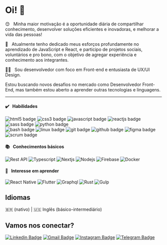 # Oi! 👋

😊 &nbsp; Minha maior motivação é a oportunidade diária de compartilhar conhecimento, desenvolver soluções eficientes e inovadoras, e melhorar a vida das pessoas!

🚀 &nbsp; Atualmente tenho dedicado meus esforços profundamente no aprendizado de JavaScript e React, e participo de projetos sociais, voluntários e pro bono, com o objetivo de agregar experiência e conhecimento aos integrantes.

👨‍💻 &nbsp; Sou desenvolvedor com foco em Front-end e entusiasta de UX/UI Design.

Estou buscando novos desafios no mercado como Desenvolvedor Front-End, mas também estou aberto a aprender outras tecnologias e linguagens.

---

#### ✔️ &nbsp; Habilidades

<img src="https://img.shields.io/badge/HTML5-2d2d2d?labelColor=4d4d4d&style=for-the-badge&logo=html5&logoColor=E34F26" alt="html5 badge" />
<img src="https://img.shields.io/badge/CSS3-2d2d2d?labelColor=4d4d4d&style=for-the-badge&logo=css3&logoColor=1572B6" alt="css3 badge" />
<img src="https://img.shields.io/badge/JavaScript-2d2d2d?labelColor=4d4d4d&style=for-the-badge&logo=javascript&logoColor=F7DF1E" alt="javascript badge" />
<img src="https://img.shields.io/badge/ReactJS-2d2d2d?labelColor=4d4d4d&style=for-the-badge&logo=react&logoColor=61DAFB" alt="reactjs badge" />
<img src="https://img.shields.io/badge/SASS-2d2d2d?labelColor=4d4d4d&style=for-the-badge&logo=sass&logoColor=CC6699" alt="sass badge" />
<img src="https://img.shields.io/badge/Python-2d2d2d?labelColor=4d4d4d&style=for-the-badge&logo=python&logoColor=3776AB" alt="python badge" /><br/>
<img src="https://img.shields.io/badge/Shell_Script-2d2d2d?labelColor=4d4d4d&style=for-the-badge&logo=gnu-bash&logoColor=4EAA25" alt="bash badge" />
<img src="https://img.shields.io/badge/Linux-2d2d2d?labelColor=4d4d4d&style=for-the-badge&logo=linux&logoColor=FCC624" alt="linux badge" />
<img src="https://img.shields.io/badge/Git-2d2d2d?labelColor=4d4d4d&style=for-the-badge&logo=git&logoColor=F05032" alt="git badge" />
<img src="https://img.shields.io/badge/Github-2d2d2d?labelColor=4d4d4d&style=for-the-badge&logo=github&logoColor=fafafa" alt="github badge" />
<img src="https://img.shields.io/badge/Figma-2d2d2d?labelColor=4d4d4d&style=for-the-badge&logo=figma&logoColor=F24E1E" alt="figma badge" />
<img src="https://img.shields.io/badge/Scrum-2d2d2d?labelColor=4d4d4d&style=for-the-badge&logo=scrum&logoColor=fafafa" alt="scrum badge" />

#### 📚 &nbsp; Conhecimentos básicos

<img src="https://img.shields.io/badge/Rest_API-2d2d2d?labelColor=4d4d4d&style=flat&logo=json&logoColor=fafafa" alt="Rest API" />
<img src="https://img.shields.io/badge/-TypeScript-2d2d2d?labelColor=4d4d4d&style=flat&logo=typescript&logoColor=3178C6" alt="Typescript" />
<img src="https://img.shields.io/badge/NextJS-2d2d2d?labelColor=4d4d4d&style=flat&logo=next.js&logoColor=fafafa" alt="Nextjs" />
<img src="https://img.shields.io/badge/NodeJS-2d2d2d?labelColor=4d4d4d&style=flat&logo=node.js&logoColor=339933" alt="Nodejs" />
<img src="https://img.shields.io/badge/Firebase-2d2d2d?labelColor=4d4d4d&style=flat&logo=firebase&logoColor=FFCA28" alt="Firebase" />
<img src="https://img.shields.io/badge/Docker-2d2d2d?labelColor=4d4d4d&style=flat&logo=docker&logoColor=2496ED" alt="Docker" />

#### 🔎 &nbsp; Interesse em aprender

<img src="https://img.shields.io/badge/React_Native-2d2d2d?labelColor=4d4d4d&style=flat&logo=react&logoColor=61DAFB" alt="React Native" />
<img src="https://img.shields.io/badge/Flutter-2d2d2d?labelColor=4d4d4d&style=flat&logo=flutter&logoColor=02569B" alt="Flutter" />
<img src="https://img.shields.io/badge/GraphQL-2d2d2d?labelColor=4d4d4d&style=flat&logo=graphql&logoColor=E434AA" alt="Graphql" />
<img src="https://img.shields.io/badge/Rust-2d2d2d?labelColor=4d4d4d&style=flat&logo=rust&logoColor=fafafa" alt="Rust" />
<img src="https://img.shields.io/badge/Gulp-2d2d2d?labelColor=4d4d4d&style=flat&logo=gulp&logoColor=CF4647" alt="Gulp" />

## Idiomas

🇧🇷 (nativo) | 🇺🇸 Inglês (básico-intermediário)

## Vamos nos conectar?

[![Linkedin Badge](https://img.shields.io/badge/stenioas-0A66C2?style=for-the-badge&logo=linkedin&logoColor=fafafa&link=https://www.linkedin.com/in/stenioas/)](https://www.linkedin.com/in/stenioas/)
[![Gmail Badge](https://img.shields.io/badge/stenioas-EA4335?style=for-the-badge&logo=gmail&logoColor=fafafa&link=mailto:stenioas@gmail.com)](mailto:stenioas@gmail.com)
[![Instagram Badge](https://img.shields.io/badge/stenioas-E4405F?style=for-the-badge&logo=instagram&logoColor=fafafa&link=https://www.instagram.com/stenioas/)](https://www.instagram.com/stenioas/)
[![Telegram Badge](https://img.shields.io/badge/stenioas-00A0E0?style=for-the-badge&logo=telegram&logoColor=fafafa&link=https://t.me/stenioas/)](https://t.me/stenioas/)
